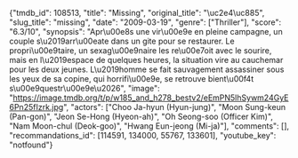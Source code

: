 {"tmdb_id": 108513, "title": "Missing", "original_title": "\uc2e4\uc885", "slug_title": "missing", "date": "2009-03-19", "genre": ["Thriller"], "score": "6.3/10", "synopsis": "Apr\u00e8s une vir\u00e9e en pleine campagne, un couple s\u2019arr\u00eate dans un gite pour se restaurer. Le propri\u00e9taire, un sexag\u00e9naire les re\u00e7oit avec le sourire, mais en l\u2019espace de quelques heures, la situation vire au cauchemar pour les deux jeunes. L\u2019homme se fait sauvagement assassiner sous les yeux de sa copine, qui horrifi\u00e9e, se retrouve bient\u00f4t s\u00e9questr\u00e9e\u2026", "image": "https://image.tmdb.org/t/p/w185_and_h278_bestv2/eEmPN5lhSywm24GyE6Pn25fIzrk.jpg", "actors": ["Choo Ja-hyun (Hyun-jung)", "Moon Sung-keun (Pan-gon)", "Jeon Se-Hong (Hyeon-ah)", "Oh Seong-soo (Officer Kim)", "Nam Moon-chul (Deok-goo)", "Hwang Eun-jeong (Mi-ja)"], "comments": [], "recommandations_id": [114591, 134000, 55767, 133601], "youtube_key": "notfound"}